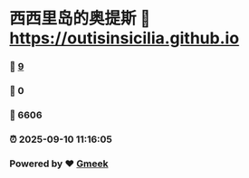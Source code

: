 # 西西里岛的奥提斯 :link: https://outisinsicilia.github.io 
### :page_facing_up: [9](https://outisinsicilia.github.io/tag.html) 
### :speech_balloon: 0 
### :hibiscus: 6606 
### :alarm_clock: 2025-09-10 11:16:05 
### Powered by :heart: [Gmeek](https://github.com/Meekdai/Gmeek)
